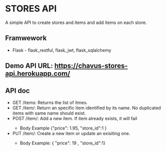 # STORES API

A simple API to create stores and items and add items on each store.

## Framwework
- Flask - flask_restful, flask_jwt, flask_sqlalchemy

## Demo API URL: https://chavus-stores-api.herokuapp.com/

## API doc

- GET /items: Returns the list of itmes.
- GET /item/<name>: Return an specific item identified by its name. No duplicated items with same name should exist.
- POST /item/<name>: Add a new item. If item already exists, it will fail
  - Body Example {"price": 1.95, "store_id":1 }
- PUT /item/<name>: Create a new item or update an exisiting one.
  - Body Example: { "price": 19 , "store_id":1}







